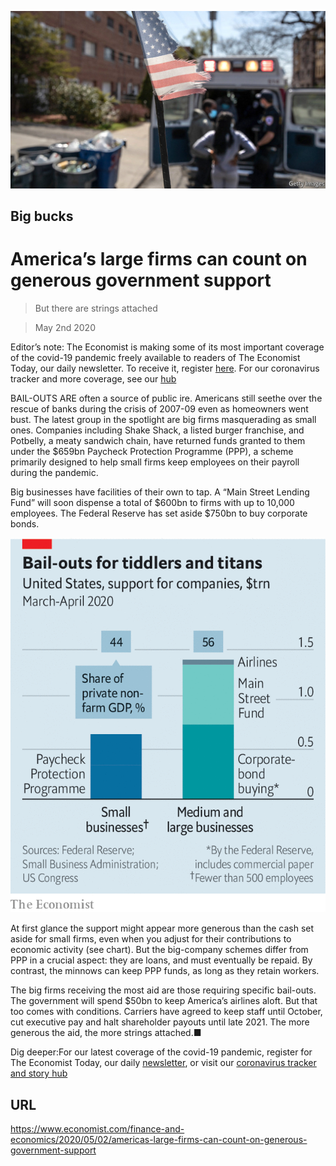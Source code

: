 ![](./images/20200502_FNP505.jpg)

## Big bucks

# America’s large firms can count on generous government support

> But there are strings attached

> May 2nd 2020

Editor’s note: The Economist is making some of its most important coverage of the covid-19 pandemic freely available to readers of The Economist Today, our daily newsletter. To receive it, register [here](https://www.economist.com//newslettersignup). For our coronavirus tracker and more coverage, see our [hub](https://www.economist.com//coronavirus)

BAIL-OUTS ARE often a source of public ire. Americans still seethe over the rescue of banks during the crisis of 2007-09 even as homeowners went bust. The latest group in the spotlight are big firms masquerading as small ones. Companies including Shake Shack, a listed burger franchise, and Potbelly, a meaty sandwich chain, have returned funds granted to them under the $659bn Paycheck Protection Programme (PPP), a scheme primarily designed to help small firms keep employees on their payroll during the pandemic.

Big businesses have facilities of their own to tap. A “Main Street Lending Fund” will soon dispense a total of $600bn to firms with up to 10,000 employees. The Federal Reserve has set aside $750bn to buy corporate bonds.

![](./images/20200502_FNC403.png)

At first glance the support might appear more generous than the cash set aside for small firms, even when you adjust for their contributions to economic activity (see chart). But the big-company schemes differ from PPP in a crucial aspect: they are loans, and must eventually be repaid. By contrast, the minnows can keep PPP funds, as long as they retain workers.

The big firms receiving the most aid are those requiring specific bail-outs. The government will spend $50bn to keep America’s airlines aloft. But that too comes with conditions. Carriers have agreed to keep staff until October, cut executive pay and halt shareholder payouts until late 2021. The more generous the aid, the more strings attached.■

Dig deeper:For our latest coverage of the covid-19 pandemic, register for The Economist Today, our daily [newsletter](https://www.economist.com//newslettersignup), or visit our [coronavirus tracker and story hub](https://www.economist.com//coronavirus)

## URL

https://www.economist.com/finance-and-economics/2020/05/02/americas-large-firms-can-count-on-generous-government-support
